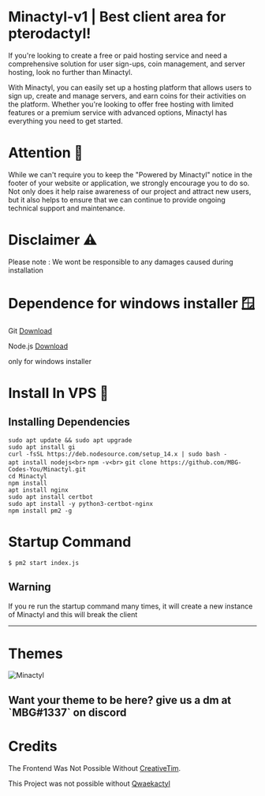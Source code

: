 # Minactyl-v1 | Best client area for pterodactyl!

If you're looking to create a free or paid hosting service and need a comprehensive solution for user sign-ups, coin management, and server hosting, look no further than Minactyl.

With Minactyl, you can easily set up a hosting platform that allows users to sign up, create and manage servers, and earn coins for their activities on the platform. Whether you're looking to offer free hosting with limited features or a premium service with advanced options, Minactyl has everything you need to get started.

# Attention 🔴
While we can't require you to keep the "Powered by Minactyl" notice in the footer of your website or application, we strongly encourage you to do so. Not only does it help raise awareness of our project and attract new users, but it also helps to ensure that we can continue to provide ongoing technical support and maintenance.

# Disclaimer ⚠️

Please note : We wont be responsible to any damages caused during installation

# Dependence for windows installer 🪟

Git [Download](https://git-scm.com/downloads)

Node.js [Download](https://nodejs.org/en/download/)

only for windows installer

# Install In VPS 💾

<h2>Installing Dependencies</h2>

```sudo apt update && sudo apt upgrade```<br>
```sudo apt install gi```<br>
```curl -fsSL https://deb.nodesource.com/setup_14.x | sudo bash -```<br>
```apt install nodejs<br>```
```npm -v<br>```
```git clone https://github.com/MBG-Codes-You/Minactyl.git```<br>
```cd Minactyl```<br>
```npm install```<br>
```apt install nginx```<br>
```sudo apt install certbot```<br>
```sudo apt install -y python3-certbot-nginx```<br>
```npm install pm2 -g```

# Startup Command

```$ pm2 start index.js``` <h2>Warning</h2> If you re run the startup command many times, it will create a new instance of Minactyl and this will break the client
<hr>

# Themes

![Minactyl](https://media.discordapp.net/attachments/1080937562144772116/1083340773656895519/image.png?width=1342&height=671)

 <h2>Want your theme to be here? give us a dm at `MBG#1337` on discord</h2>



# Credits
The Frontend Was Not Possible Without [CreativeTim](https://github.com/creativetimofficial).

This Project was not possible without [Qwaekactyl](https://github.com/Qwaekactyl/Qwaekactyl)
